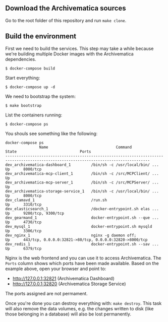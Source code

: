 ## Download the Archivematica sources

Go to the root folder of this repository and run `make clone`.

## Build the environment

First we need to build the services. This step may take a while because we're
building multiple Docker images with the Archivematica dependencies.

    $ docker-compose build

Start everything:

    $ docker-compose up -d

We need to bootstrap the system:

    $ make bootstrap

List the containers running:

    $ docker-compose ps

You shouls see something like the following:

```
docker-compose ps
               Name                              Command               State                            Ports
--------------------------------------------------------------------------------------------------------------------------------------
dev_archivematica-dashboard_1         /bin/sh -c /usr/local/bin/ ...   Up      8000/tcp
dev_archivematica-mcp-client_1        /bin/sh -c /src/MCPClient/ ...   Up
dev_archivematica-mcp-server_1        /bin/sh -c /src/MCPServer/ ...   Up
dev_archivematica-storage-service_1   /bin/sh -c /usr/local/bin/ ...   Up      8000/tcp
dev_clamavd_1                         /run.sh                          Up      3310/tcp
dev_elasticsearch_1                   /docker-entrypoint.sh elas ...   Up      9200/tcp, 9300/tcp
dev_gearmand_1                        docker-entrypoint.sh --que ...   Up      4730/tcp
dev_mysql_1                           docker-entrypoint.sh mysqld      Up      3306/tcp
dev_nginx_1                           nginx -g daemon off;             Up      443/tcp, 0.0.0.0:32821->80/tcp, 0.0.0.0:32820->8000/tcp
dev_redis_1                           docker-entrypoint.sh --sav ...   Up      6379/tcp
```

Nginx is the web frontend and you can use it to access Archivematica. The
`Ports` column shows which ports have been made available. Based on the example
above, open your browser and point to:

- http://127.0.0.1:32821 (Archivematica Dashboard)
- http://127.0.0.1:32820 (Archivematica Storage Service)

The ports assigned are not permament.

Once you're done you can destroy everything with: `make destroy`. This task
will also remove the data volumes, e.g. the changes written to disk (like those
belonging in a database) will also be lost permanently.

